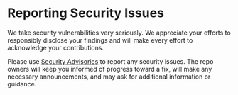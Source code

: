 # Reporting Security Issues

We take security vulnerabilities very seriously.
We appreciate your efforts to responsibly disclose your findings
and will make every effort to acknowledge your contributions.

Please use [Security Advisories][advisories]
to report any security issues.
The repo owners will keep you informed
of progress toward a fix, will make any necessary announcements,
and may ask for additional information or guidance.

<!-- GitHub Repo URIs -->

[advisories]: https://github.com/TaffarelJr/.template-nuget-package/security/advisories
